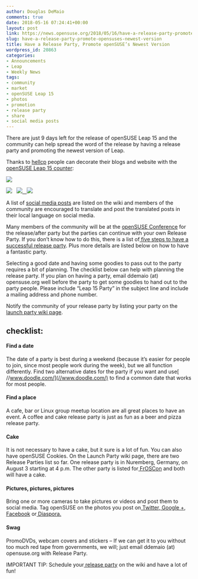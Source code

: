 ```yaml
---
author: Douglas DeMaio
comments: true
date: 2018-05-16 07:24:41+00:00
layout: post
link: https://news.opensuse.org/2018/05/16/have-a-release-party-promote-opensuses-newest-version/
slug: have-a-release-party-promote-opensuses-newest-version
title: Have a Release Party, Promote openSUSE’s Newest Version
wordpress_id: 20863
categories:
- Announcements
- Leap
- Weekly News
tags:
- community
- market
- openSUSE Leap 15
- photos
- promotion
- release party
- share
- social media posts
---
```


There are just 9 days left for the release of openSUSE Leap 15 and the community can help spread the word of the release by having a release party and promoting the newest version of Leap.

Thanks to [hellcp](https://github.com/hellcp) people can decorate their blogs and website with the [openSUSE Leap 15 counter](https://github.com/openSUSE/countdown.o.o):

[![](https://counter.opensuse.org/wide.png)](https://counter.opensuse.org/wide.png)

[![](https://counter.opensuse.org/large.png)](https://counter.opensuse.org/large.png)   [![](https://counter.opensuse.org/medium.png)   ](https://counter.opensuse.org/medium.png)[![](https://counter.opensuse.org/small.png)](https://counter.opensuse.org/small.png)

A list of [social media posts](https://en.opensuse.org/openSUSE:Social_media_launch_plan) are listed on the wiki and members of the community are encouraged to translate and post the translated posts in their local language on social media.

Many members of the community will be at the [openSUSE Conference](https://events.opensuse.org/) for the release/after party but the parties can continue with your own Release Party. If you don’t know how to do this, there is a list of[ five steps to have a successful release party](https://en.opensuse.org/openSUSE:Launch_party_HOWTO). Plus more details are listed below on how to have a fantastic party.

Selecting a good date and having some goodies to pass out to the party requires a bit of planning. The checklist below can help with planning the release party. If you plan on having a party, email ddemaio (at) opensuse.org well before the party to get some goodies to hand out to the party people. Please include “Leap 15 Party” in the subject line and include a mailing address and phone number.

Notify the community of your release party by listing your party on the [launch party wiki page](https://en.opensuse.org/openSUSE:Launch_parties).


## **checklist:**




#### **Find a date**


The date of a party is best during a weekend (because it’s easier for people to join, since most people work during the week), but we all function differently. Find two alternative dates for the party if you want and use[ //www.doodle.com/](//www.doodle.com/) to find a common date that works for most people.


#### **Find a place**


A cafe, bar or Linux group meetup location are all great places to have an event. A coffee and cake release party is just as fun as a beer and pizza release party.


#### **Cake**


It is not necessary to have a cake, but it sure is a lot of fun. You can also have openSUSE Cookies. On the Launch Party wiki page, there are two Release Parties list so far. One release party is in Nuremberg, Germany, on August 3 starting at 4 p.m. The other party is listed for[ FrOSCon](https://www.froscon.de/en/) and both will have a cake.


#### **Pictures, pictures, pictures**


Bring one or more cameras to take pictures or videos and post them to social media. Tag openSUSE on the photos you post on[ Twitter](https://twitter.com/?lang=en),[ Google +](https://www.google.com/),[ Facebook](https://www.facebook.com/) or[ Diaspora.](https://en.wikipedia.org/wiki/Diaspora)


#### **Swag**


PromoDVDs, webcam covers and stickers – If we can get it to you without too much red tape from governments, we will; just email ddemaio (at) opensuse.org with Release Party.

IMPORTANT TIP: Schedule your[ release party](https://en.opensuse.org/openSUSE:Launch_parties) on the wiki and have a lot of fun!
